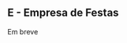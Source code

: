 ## E - Empresa de Festas

Em breve
<!-- Resolva este problema: -->
<!-- [URI][uri-2658]{:target="_blank"} -->

<!-- [uri-2658]:         https://www.urionlinejudge.com.br/judge/pt/problems/view/2658 -->
